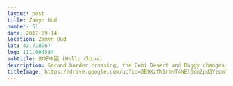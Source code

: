 ```yaml
---
layout: post
title: Zamyn Uud
number: 51
date: 2017-09-14
location: Zamyn Uud
lat: 43.718967
lng: 111.904584
subtitle: 你好中國 (Hello China)
description: Second border crossing, the Gobi Desert and Buggy changes. 
titleImage: https://drive.google.com/uc?id=0B9XzfNSrmvT4WEl0cmZpd3YzcmM
---
```

